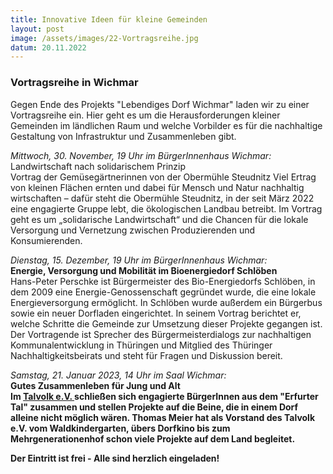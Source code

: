 ```yaml
---
title: Innovative Ideen für kleine Gemeinden
layout: post
image: /assets/images/22-Vortragsreihe.jpg
datum: 20.11.2022
---
```


### Vortragsreihe in Wichmar

Gegen Ende des Projekts "Lebendiges Dorf Wichmar" laden wir zu einer Vortragsreihe ein.
Hier geht es um die Herausforderungen kleiner Gemeinden im ländlichen Raum und welche Vorbilder es für die nachhaltige Gestaltung von Infrastruktur und Zusammenleben gibt.

<p> <i> Mittwoch, 30. November, 19 Uhr im BürgerInnenhaus Wichmar: </i> <br>
Landwirtschaft nach solidarischem Prinzip <br>
Vortrag der Gemüsegärtnerinnen von der Obermühle Steudnitz
Viel Ertrag von kleinen Flächen ernten und dabei für Mensch und Natur nachhaltig wirtschaften –  dafür steht die Obermühle Steudnitz, in der seit März 2022 eine  engagierte Gruppe lebt, die ökologischen Landbau betreibt. Im Vortrag geht es um  „solidarische Landwirtschaft“ und die Chancen für die lokale Versorgung und Vernetzung zwischen Produzierenden und Konsumierenden.

<p> <i> Dienstag, 15. Dezember, 19 Uhr im BürgerInnenhaus Wichmar: </i> <br>
<b> Energie, Versorgung und Mobilität im Bioenergiedorf Schlöben </b> <br>
 Hans-Peter Perschke ist Bürgermeister des <ahref="https://bioenergiedorf.schloeben.de/die-vision/"> Bio-Energiedorfs Schlöben</a>, in dem 2009 eine Energie-Genossenschaft gegründet wurde, die eine lokale Energieversorgung ermöglicht. In Schlöben wurde außerdem ein Bürgerbus sowie ein neuer Dorfladen eingerichtet. In seinem Vortrag berichtet er, welche Schritte die Gemeinde zur Umsetzung dieser Projekte gegangen ist. <br>
 Der Vortragende  ist Sprecher des Bürgermeisterdialogs zur nachhaltigen Kommunalentwicklung in Thüringen und Mitglied des Thüringer Nachhaltigkeitsbeirats und steht für Fragen und Diskussion bereit.


<p> <i> Samstag, 21. Januar 2023, 14 Uhr im Saal Wichmar: </i> <br>
<b> Gutes Zusammenleben für Jung und Alt <b> <br>
Im <a href="https://talvolk.de/willkommen/"> Talvolk e.V. </a> schließen sich engagierte BürgerInnen aus dem "Erfurter Tal" zusammen und stellen Projekte auf die Beine, die in einem Dorf alleine nicht möglich wären.
Thomas Meier hat als Vorstand des Talvolk e.V. vom Waldkindergarten, übers Dorfkino bis zum Mehrgenerationenhof schon viele Projekte auf dem Land begleitet.

Der Eintritt ist frei - Alle sind herzlich eingeladen!
